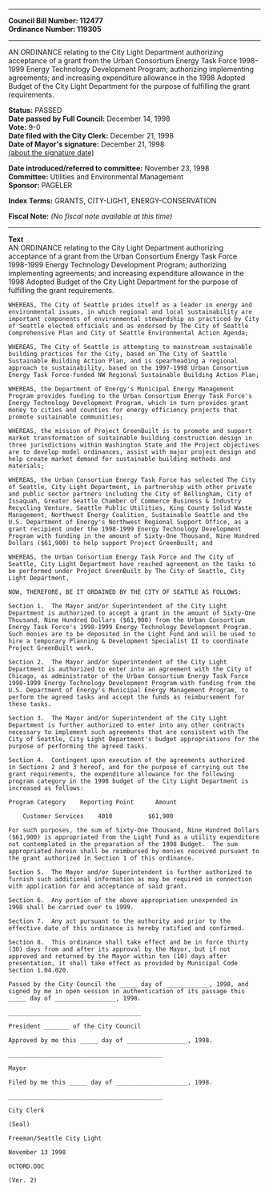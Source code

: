 * * * * *  
  
**Council Bill Number: [](#h0)[](#h2)112477**   
**Ordinance Number: 119305**  
  
* * * * *  
  
AN ORDINANCE relating to the City Light Department authorizing acceptance of a grant from the Urban Consortium Energy Task Force 1998-1999 Energy Technology Development Program; authorizing implementing agreements; and increasing expenditure allowance in the 1998 Adopted Budget of the City Light Department for the purpose of fulfilling the grant requirements.  
  
**Status:** PASSED   
**Date passed by Full Council:** December 14, 1998   
**Vote:** 9-0   
**Date filed with the City Clerk:** December 21, 1998   
**Date of Mayor's signature:** December 21, 1998   
[(about the signature date)](/~public/approvaldate.htm)   
  
  
**Date introduced/referred to committee:** November 23, 1998   
**Committee:** Utilities and Environmental Management   
**Sponsor:** PAGELER   
  
**Index Terms:** GRANTS, CITY-LIGHT, ENERGY-CONSERVATION  
  
**Fiscal Note:** *(No fiscal note available at this time)*  
  
* * * * *  
  
**Text**  
    AN ORDINANCE relating to the City Light Department authorizing  
    acceptance of a grant from the Urban Consortium Energy Task Force  
    1998-1999 Energy Technology Development Program; authorizing  
    implementing agreements; and increasing expenditure allowance in the  
    1998 Adopted Budget of the City Light Department for the purpose of  
    fulfilling the grant requirements.  
  
    WHEREAS, The City of Seattle prides itself as a leader in energy and  
    environmental issues, in which regional and local sustainability are  
    important components of environmental stewardship as practiced by City  
    of Seattle elected officials and as endorsed by The City of Seattle  
    Comprehensive Plan and City of Seattle Environmental Action Agenda;  
  
    WHEREAS, The City of Seattle is attempting to mainstream sustainable  
    building practices for the City, based on The City of Seattle  
    Sustainable Building Action Plan, and is spearheading a regional  
    approach to sustainability, based on the 1997-1998 Urban Consortium  
    Energy Task Force-funded NW Regional Sustainable Building Action Plan;  
  
    WHEREAS, the Department of Energy's Municipal Energy Management  
    Program provides funding to the Urban Consortium Energy Task Force's  
    Energy Technology Development Program, which in turn provides grant  
    money to cities and counties for energy efficiency projects that  
    promote sustainable communities;  
  
    WHEREAS, the mission of Project GreenBuilt is to promote and support  
    market transformation of sustainable building construction design in  
    three jurisdictions within Washington State and the Project objectives  
    are to develop model ordinances, assist with major project design and  
    help create market demand for sustainable building methods and  
    materials;  
  
    WHEREAS, the Urban Consortium Energy Task Force has selected The City  
    of Seattle, City Light Department, in partnership with other private  
    and public sector partners including the City of Bellingham, City of  
    Issaquah, Greater Seattle Chamber of Commerce Business & Industry  
    Recycling Venture, Seattle Public Utilities, King County Solid Waste  
    Management, Northwest Energy Coalition, Sustainable Seattle and the  
    U.S. Department of Energy's Northwest Regional Support Office, as a  
    grant recipient under the 1998-1999 Energy Technology Development  
    Program with funding in the amount of Sixty-One Thousand, Nine Hundred  
    Dollars ($61,900) to help support Project GreenBuilt; and  
  
    WHEREAS, the Urban Consortium Energy Task Force and The City of  
    Seattle, City Light Department have reached agreement on the tasks to  
    be performed under Project GreenBuilt by The City of Seattle, City  
    Light Department,  
  
    NOW, THEREFORE, BE IT ORDAINED BY THE CITY OF SEATTLE AS FOLLOWS:  
  
    Section 1.  The Mayor and/or Superintendent of the City Light  
    Department is authorized to accept a grant in the amount of Sixty-One  
    Thousand, Nine Hundred Dollars ($61,900) from the Urban Consortium  
    Energy Task Force's 1998-1999 Energy Technology Development Program.  
    Such monies are to be deposited in the Light Fund and will be used to  
    hire a temporary Planning & Development Specialist II to coordinate  
    Project GreenBuilt work.  
  
    Section 2.  The Mayor and/or Superintendent of the City Light  
    Department is authorized to enter into an agreement with the City of  
    Chicago, as administrator of the Urban Consortium Energy Task Force  
    1998-1999 Energy Technology Development Program with funding from the  
    U.S. Department of Energy's Municipal Energy Management Program, to  
    perform the agreed tasks and accept the funds as reimbursement for  
    these tasks.  
  
    Section 3.  The Mayor and/or Superintendent of the City Light  
    Department is further authorized to enter into any other contracts  
    necessary to implement such agreements that are consistent with The  
    City of Seattle, City Light Department's budget appropriations for the  
    purpose of performing the agreed tasks.  
  
    Section 4.  Contingent upon execution of the agreements authorized  
    in Sections 2 and 3 hereof, and for the purpose of carrying out the  
    grant requirements, the expenditure allowance for the following  
    program category in the 1998 budget of the City Light Department is  
    increased as follows:  
  
    Program Category    Reporting Point      Amount  
  
        Customer Services    4010          $61,900  
  
    For such purposes, the sum of Sixty-One Thousand, Nine Hundred Dollars  
    ($61,900) is appropriated from the Light Fund as a utility expenditure  
    not contemplated in the preparation of the 1998 Budget.  The sum  
    appropriated herein shall be reimbursed by monies received pursuant to  
    the grant authorized in Section 1 of this ordinance.  
  
    Section 5.  The Mayor and/or Superintendent is further authorized to  
    furnish such additional information as may be required in connection  
    with application for and acceptance of said grant.  
  
    Section 6.  Any portion of the above appropriation unexpended in  
    1998 shall be carried over to 1999.  
  
    Section 7.  Any act pursuant to the authority and prior to the  
    effective date of this ordinance is hereby ratified and confirmed.  
  
    Section 8.  This ordinance shall take effect and be in force thirty  
    (30) days from and after its approval by the Mayor, but if not  
    approved and returned by the Mayor within ten (10) days after  
    presentation, it shall take effect as provided by Municipal Code  
    Section 1.04.020.  
  
    Passed by the City Council the _____ day of ____________, 1998, and  
    signed by me in open session in authentication of its passage this  
    _____ day of _________________, 1998.  
  
    _____________________________________  
  
    President _______ of the City Council  
  
    Approved by me this _____ day of _________________, 1998.  
  
    ___________________________________________  
  
    Mayor  
  
    Filed by me this _____ day of ____________________, 1998.  
  
    ___________________________________________  
  
    City Clerk  
  
    (Seal)  
  
    Freeman/Seattle City Light  
  
    November 13 1998  
  
    UCTORD.DOC  
  
    (Ver. 2)  
